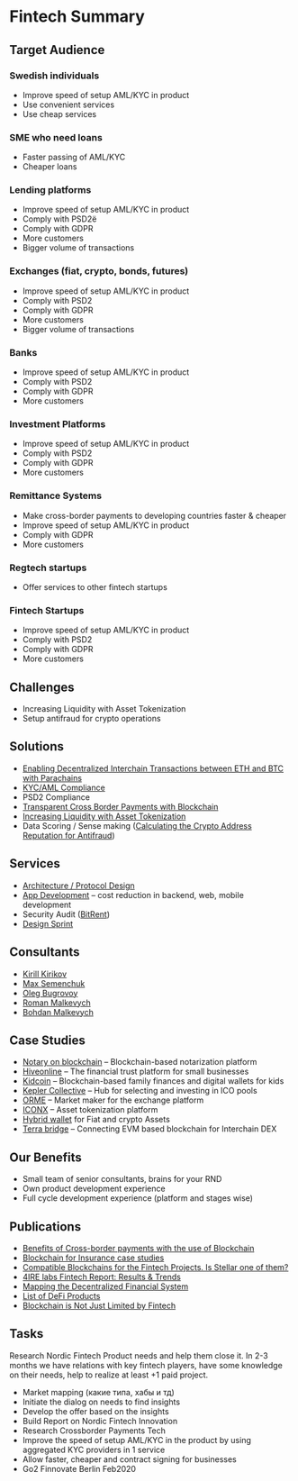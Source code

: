 # Fintech Summary

## Target Audience

### Swedish individuals

* Improve speed of setup AML/KYC in product
* Use convenient services
* Use cheap services 

### SME who need loans

* Faster passing of AML/KYC
* Cheaper loans

### Lending platforms

* Improve speed of setup AML/KYC in product
* Comply with PSD2ё
* Comply with GDPR
* More customers
* Bigger volume of transactions

### Exchanges \(fiat, crypto, bonds, futures\)

* Improve speed of setup AML/KYC in product
* Comply with PSD2
* Comply with GDPR
* More customers
* Bigger volume of transactions

### Banks

* Improve speed of setup AML/KYC in product
* Comply with PSD2
* Comply with GDPR
* More customers

### Investment Platforms

* Improve speed of setup AML/KYC in product
* Comply with PSD2
* Comply with GDPR
* More customers

### Remittance Systems

* Make cross-border payments to developing countries faster & cheaper
* Improve speed of setup AML/KYC in product
* Comply with GDPR
* More customers

### Regtech startups

* Offer services to other fintech startups

### Fintech Startups

* Improve speed of setup AML/KYC in product
* Comply with PSD2
* Comply with GDPR
* More customers

## Challenges

* Increasing Liquidity with Asset Tokenization
* Setup antifraud for crypto operations

## Solutions

* [Enabling Decentralized Interchain Transactions between ETH and BTC with Parachains](../web3/interoperability/ethereum-bitcoin-bridge-wip.md)
* [KYC/AML Compliance](kyc-module-integartion.md)
* PSD2 Compliance
* [Transparent Cross Border Payments with Blockchain](enabling-fast-transparent-and-compliant-cross-border-payments-with-the-blockchain.md)
* [Increasing Liquidity with Asset Tokenization](asset-tokenization.md)
* Data Scoring / Sense making \([Calculating the Crypto Address Reputation for Antifraud](complaince-scoring.md)\)

## Services

* [Architecture / Protocol Design](../architecture-design-protocol/)
* [App Development](../dapps-wallets-development.md) – cost reduction in backend, web, mobile development
* Security Audit \([BitRent](https://medium.com/practical-blockchain/bitrent-smart-contracts-audit-case-study-d7d61a34e9f7)\)
* [Design Sprint](../design-thinking/design-sprint.md)

## Consultants

* [Kirill Kirikov](../about/kirill-kirikov.md)
* [Max Semenchuk](../about/max-semenchuk.md)
* [Oleg Bugrovoy](../about/oleg-bugrovoy.md)
* [Roman Malkevych](../about/roman-malkevych.md)
* [Bohdan Malkevych](../about/bohdan-malkevych.md)

## Case Studies

* [Notary on blockchain](../case-studies/notarization-platform.md) – Blockchain-based notarization platform
* [Hiveonline](../case-studies/hiveonline.md) – The financial trust platform for small businesses
* [Kidcoin](../case-studies/kidcoin.md) – Blockchain-based family finances and digital wallets for kids
* [Kepler Collective](../case-studies/kepler-collective.md) – Hub for selecting and investing in ICO pools
* [ORME](../case-studies/orme.md) – Market maker for the exchange platform
* [ICONX](../case-studies/iconx-wip.md) – Asset tokenization platform
* [Hybrid wallet](../case-studies/hybrid-wallet-fiat-and-crypto-assets.md) for Fiat and crypto Assets
* [Terra bridge](https://github.com/ContractLand/terra-bridge-btc) – Connecting EVM based blockchain for Interchain DEX

## Our Benefits

* Small team of senior consultants, brains for your RND
* Own product development experience
* Full cycle development experience \(platform and stages wise\)

## Publications

* [Benefits of Cross-border payments with the use of Blockchain](enabling-fast-transparent-and-compliant-cross-border-payments-with-the-blockchain.md)
* [Blockchain for Insurance case studies](blockchain-for-insurance.md)
* [Compatible Blockchains for the Fintech Projects. Is Stellar one of them?](https://4irelabs.com/blockchain-fintech-stellar)
* [4IRE labs Fintech Report: Results & Trends](https://4irelabs.com/fintech-report?utm_source=fb&utm_medium=groups&utm_campaign=fintech-report)
* [Mapping the Decentralized Financial System](https://tokeneconomy.co/mapping-the-decentralized-financial-system-7c5af65e0335)
* [List of DeFi Products](https://github.com/ong/awesome-decentralized-finance#decentralized-exchange-protocols)
* [Blockchain is Not Just Limited by Fintech ](https://medium.com/practical-blockchain/blockchain-is-not-just-limited-to-fintech-ca5c63ea8483)

## 

## Tasks

Research Nordic Fintech Product needs and help them close it. In 2-3 months we have relations with key fintech players, have some knowledge on their needs, help to realize at least +1 paid project.

* Market mapping \(какие типа, хабы и тд\)
* Initiate the dialog on needs to find insights
* Develop the offer based on the insights
* Build Report on Nordic Fintech Innovation
* Research Crossborder Payments Tech
* Improve the speed of setup AML/KYC in the product by using aggregated KYC providers in 1 service
* Allow faster, cheaper and contract signing for businesses
* Go2 Finnovate Berlin Feb2020

